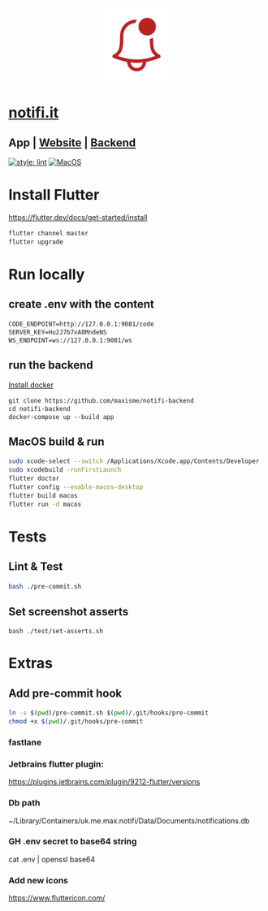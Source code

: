 <p align="center"><img height="150px" src="https://github.com/maxisme/notifi/raw/master/images/bell.png"></p>

# [notifi.it](https://notifi.it/)

## App | [Website](https://github.com/maxisme/notifi.it) | [Backend](https://github.com/maxisme/notifi-backend)

[![style: lint](https://img.shields.io/badge/lint-flutter-4BC0F5)](https://pub.dev/packages/lint)
[![MacOS](https://github.com/maxisme/notifi/actions/workflows/push.yml/badge.svg?branch=master)](https://github.com/maxisme/notifi/actions/workflows/push.yml)

# Install Flutter

https://flutter.dev/docs/get-started/install
```bash
flutter channel master
flutter upgrade
```

# Run locally

## create .env with the content
```
CODE_ENDPOINT=http://127.0.0.1:9081/code
SERVER_KEY=Hu2J7b7xA8MndeNS
WS_ENDPOINT=ws://127.0.0.1:9081/ws
```

## run the backend
[Install docker](https://docs.docker.com/get-docker/)
```
git clone https://github.com/maxisme/notifi-backend
cd notifi-backend
docker-compose up --build app
```

## MacOS build & run

```bash
sudo xcode-select --switch /Applications/Xcode.app/Contents/Developer
sudo xcodebuild -runFirstLaunch
flutter doctor
flutter config --enable-macos-desktop
flutter build macos
flutter run -d macos
```

# Tests

## Lint & Test

```bash
bash ./pre-commit.sh
```

## Set screenshot asserts

```
bash ./test/set-asserts.sh
```

# Extras

## Add pre-commit hook

```bash
ln -s $(pwd)/pre-commit.sh $(pwd)/.git/hooks/pre-commit
chmod +x $(pwd)/.git/hooks/pre-commit
```

### fastlane


### Jetbrains flutter plugin:

https://plugins.jetbrains.com/plugin/9212-flutter/versions

### Db path

~/Library/Containers/uk.me.max.notifi/Data/Documents/notifications.db

### GH .env secret to base64 string

cat .env | openssl base64


### Add new icons

https://www.fluttericon.com/


